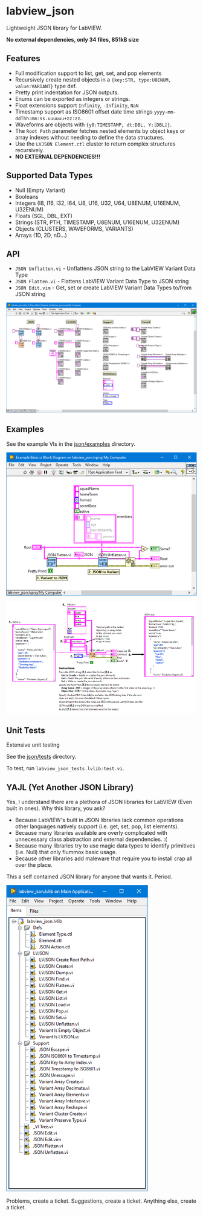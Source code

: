 # labview_json
Lightweight JSON library for LabVIEW.

**No external dependencies, only 34 files, 851kB size**

## Features

* Full modification support to list, get, set, and pop elements
* Recursively create nested objects in a `{key:STR, type:U8ENUM, value:VARIANT}` type def.
* Pretty print indentation for JSON outputs.
* Enums can be exported as integers or strings.
* Float extensions support `Infinity`, `-Infinity`, `NaN`
* Timestamp support as ISO8601 offset date time strings `yyyy-mm-ddThh:mm:ss.uuuuuu+zz:zz`.
* Waveforms are objects with `{y0:TIMESTAMP, dt:DBL, Y:[DBL]}`.
* The `Root Path` parameter fetches nested elements by object keys or array indexes without needing to define the data structures.
* Use the `LVJSON Element.ctl` cluster to return complex structures recursively.
* __NO EXTERNAL DEPENDENCIES!!!__

## Supported Data Types

* Null (Empty Variant)
* Booleans
* Integers (I8, I16, I32, I64, U8, U16, U32, U64, U8ENUM, U16ENUM, U32ENUM)
* Floats (SGL, DBL, EXT)
* Strings (STR, PTH, TIMESTAMP, U8ENUM, U16ENUM, U32ENUM)
* Objects (CLUSTERS, WAVEFORMS, VARIANTS)
* Arrays (1D, 2D, nD...)

## API

* `JSON Unflatten.vi` - Unflattens JSON string to the LabVIEW Variant Data Type
* `JSON Flatten.vi` - Flattens LabVIEW Variant Data Type to JSON string
* `JSON Edit.vim` - Get, set or create LabVIEW Variant Data Types to/from JSON string

![LabVIEW JSON Library](docs/imgs/vi_tree.png)

## Examples

See the example VIs in the [json/examples](json/examples) directory.

![LabVIEW JSON Example](docs/imgs/example.png)

![LabVIEW JSON Example Modify](docs/imgs/example_modify.png)

## Unit Tests
Extensive unit testing

See the [json/tests](json/tests) directory.

To test, run `labview_json_tests.lvlib:test.vi`.

## YAJL (Yet Another JSON Library)
Yes, I understand there are a plethora of JSON libraries for LabVIEW
(Even built in ones).
Why this library, you ask? 
- Because LabVIEW's built in JSON libraries lack common operations other 
languages natively support (i.e. get, set, pop, list elements). 
- Because many libraries available are overly complicated with unnecessary class
abstraction and external dependencies. :(
- Because many libraries try to use magic data types to identify primitives
(i.e. Null) that only flummox basic usage.
- Because other libraries add maleware that require you to install crap all
over the place.

This a self contained JSON library for anyone that wants it. Period.

![LabVIEW JSON Library](docs/imgs/library.png)

Problems, create a ticket. Suggestions, create a ticket. Anything else, create a ticket.
